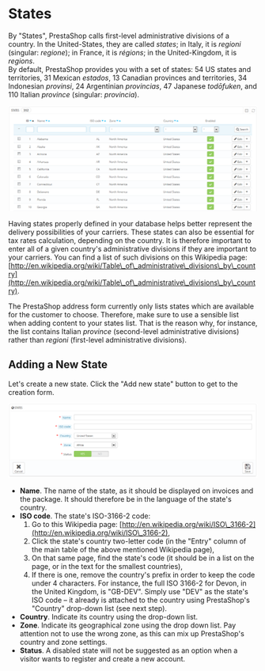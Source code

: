 # States

By "States", PrestaShop calls first-level administrative divisions of a country. In the United-States, they are called _states_; in Italy, it is _regioni_ (singular: _regione_); in France, it is _régions_; in the United-Kingdom, it is _regions_. \
By default, PrestaShop provides you with a set of states: 54 US states and territories, 31 Mexican _estados_, 13 Canadian provinces and territories, 34 Indonesian _provinsi_, 24 Argentinian _provincias_, 47 Japanese _todōfuken_, and 110 Italian _province_ (singular: _provincia_).

![](<../../../../.gitbook/assets/23789709 (4) (4).png>)

Having states properly defined in your database helps better represent the delivery possibilities of your carriers. These states can also be essential for tax rates calculation, depending on the country. It is therefore important to enter all of a given country's administrative divisions if they are important to your carriers. You can find a list of such divisions on this Wikipedia page: [http://en.wikipedia.org/wiki/Table\_of\_administrative\_divisions\_by\_country](http://en.wikipedia.org/wiki/Table\_of\_administrative\_divisions\_by\_country).

The PrestaShop address form currently only lists states which are available for the customer to choose. Therefore, make sure to use a sensible list when adding content to your states list. That is the reason why, for instance, the list contains Italian _province_ (second-level administrative divisions) rather than _regioni_ (first-level administrative divisions).

## Adding a New State <a href="#states-addinganewstate" id="states-addinganewstate"></a>

Let's create a new state. Click the "Add new state" button to get to the creation form.

![](<../../../../.gitbook/assets/23789711 (4) (3).png>)

* **Name**. The name of the state, as it should be displayed on invoices and the package. It should therefore be in the language of the state's country.
* **ISO code**. The state's ISO-3166-2 code:
  1. Go to this Wikipedia page: [http://en.wikipedia.org/wiki/ISO\_3166-2](http://en.wikipedia.org/wiki/ISO\_3166-2),
  2. Click the state's country two-letter code (in the "Entry" column of the main table of the above mentioned Wikipedia page),
  3. On that same page, find the state's code (it should be in a list on the page, or in the text for the smallest countries),
  4. If there is one, remove the country's prefix in order to keep the code under 4 characters. For instance, the full ISO 3166-2 for Devon, in the United Kingdom, is "GB-DEV". Simply use "DEV" as the state's ISO code – it already is attached to the country using PrestaShop's "Country" drop-down list (see next step).
* **Country**. Indicate its country using the drop-down list.
* **Zone**. Indicate its geographical zone using the drop down list. Pay attention not to use the wrong zone, as this can mix up PrestaShop's country and zone settings.
* **Status**. A disabled state will not be suggested as an option when a visitor wants to register and create a new account.
